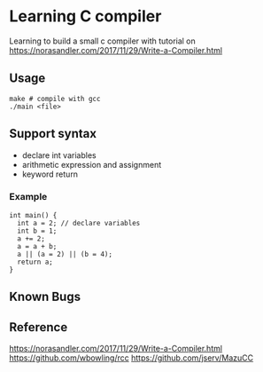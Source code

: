 # Learning C compiler
Learning to build a small c compiler with tutorial on https://norasandler.com/2017/11/29/Write-a-Compiler.html


## Usage

```
make # compile with gcc
./main <file>
```

## Support syntax
- declare int variables
- arithmetic expression and assignment
- keyword return
### Example
```
int main() {
  int a = 2; // declare variables
  int b = 1;
  a += 2;
  a = a + b;
  a || (a = 2) || (b = 4);
  return a;
}
```

## Known Bugs



## Reference
https://norasandler.com/2017/11/29/Write-a-Compiler.html
https://github.com/wbowling/rcc
https://github.com/jserv/MazuCC
